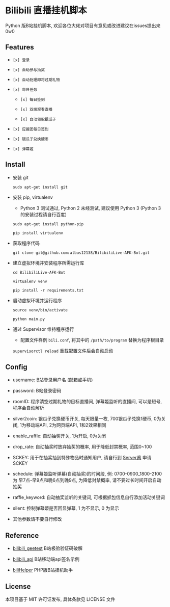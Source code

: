 # Bilibili 直播挂机脚本

Python 版B站挂机脚本, 欢迎各位大佬对项目有意见或改进建议在issues提出来 0w0

## Features

- `[x] 登录`

- `[x] 自动参与抽奖`

- `[x] 自动处理即将过期礼物`

- `[x] 每日任务`

    - `[x] 每日签到`

    - `[x] 双端观看直播` 
    
    - `[x] 自动领取银瓜子`

- `[x] 应援团每日签到`

- `[x] 银瓜子兑换硬币`

- `[x] 弹幕姬`


## Install

- 安装 git

    `sudo apt-get install git`
    
- 安装 pip, virtualenv
    
    - Python 3 测试通过, Python 2 未经测试, 建议使用 Python 3 (Python 3 的安装过程请自行百度)
    
    `sudo apt-get install python-pip`
    
    `pip install virtualenv`
    
- 获取程序代码

    `git clone git@github.com:albus12138/BilibiliLive-AFK-Bot.git`
    
- 建立虚拟环境并安装程序所需运行库

    `cd BilibiliLive-AFK-Bot`

    `virtualenv venv`

    `pip install -r requirements.txt`
    
- 启动虚拟环境并运行程序

    `source venv/bin/activate`
    
    `python main.py`
    
- 通过 Supervisor 维持程序运行

    - 配置文件样例 `bili.conf`, 将其中的 `/path/to/program` 替换为程序根目录
    
    `supervisorctl reload` 重载配置文件后会自动启动
    
## Config

- username: B站登录用户名 (邮箱或手机)

- password: B站登录密码

- roomID: 程序清空过期礼物的目标直播间, 弹幕姬监听的直播间, 可以是短号, 程序会自动解析

- silver2coin: 银瓜子兑换硬币开关, 每天限量一枚, 700银瓜子兑换1硬币, 0为关闭, 1为移动端API, 2为网页端API, 1和2效果相同

- enable_raffle: 自动抽奖开关, 1为开启, 0为关闭

- drop_rate: 自动抽奖时放弃抽奖的概率, 用于降低封禁概率, 范围0~100

- SCKEY: 用于在抽奖抽到特殊物品时通知用户, 请自行到 [Server酱](http://sc.ftqq.com/) 申请 SCKEY

- schedule: 弹幕姬监听弹幕(自动抽奖)的时间段, 例: 0700-0900_1800-2100 为 早7点-早9点和晚6点到晚9点, 为降低封禁概率, 请不要过长时间开启自动抽奖

- raffle_keyword: 自动抽奖监听的关键词, 可根据抓包信息自行添加活动关键词

- silent: 控制弹幕姬是否回显弹幕, 1 为不显示, 0 为显示

- 其他参数请不要自行修改

## Reference

- [bilibili_geetest](https://github.com/OSinoooO/bilibili_geetest) B站极验验证码破解

- [bilibili_api](https://github.com/ysc3839/bilibili-api) B站移动端api签名示例

- [biliHelper](https://github.com/lkeme/BiliHelper) PHP版B站挂机助手

## License

本项目基于 MIT 许可证发布, 具体条款见 LICENSE 文件